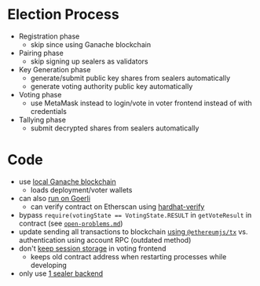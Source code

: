 # Election Process
- Registration phase
  - skip since using Ganache blockchain
- Pairing phase
  - skip signing up sealers as validators
- Key Generation phase
  - generate/submit public key shares from sealers automatically
  - generate voting authority public key automatically
- Voting phase
  - use MetaMask instead to login/vote in voter frontend instead of with credentials
- Tallying phase
  - submit decrypted shares from sealers automatically

# Code
- use [local Ganache blockchain](https://github.com/Kevin-Mok/provotum-v2/blob/docs/ganache-pv.sh)
  - loads deployment/voter wallets
- can also [run on Goerli](https://github.com/Kevin-Mok/provotum-v2/blob/2c7c042ce415b459de12046e2ac8836a7fa6b9f3/sealer/backend/src/services/ballotManager.ts#L184)
  - can verify contract on Etherscan using [hardhat-verify](https://hardhat.org/hardhat-runner/plugins/nomicfoundation-hardhat-verify)
- bypass `require(votingState == VotingState.RESULT` in `getVoteResult` 
  in contract (see [`open-problems.md`](https://github.com/Kevin-Mok/provotum-v2/blob/docs/open-problems.md#bypass-result-check))
- update sending all transactions to blockchain [using `@ethereumjs/tx`](https://github.com/Kevin-Mok/provotum-v2/blob/2c7c042ce415b459de12046e2ac8836a7fa6b9f3/voting-authority/backend/src/utils/ballotManager/ballotManager.ts#L198) vs. 
  authentication using account RPC (outdated method)
- don't [keep session storage](https://github.com/Kevin-Mok/provotum-v2/blob/2c7c042ce415b459de12046e2ac8836a7fa6b9f3/voter-frontend/src/AppManager.tsx#L36) in voting 
  frontend
  - keeps old contract address when restarting processes 
    while developing
- only use [1 sealer backend](https://github.com/Kevin-Mok/provotum-v2/blob/2c7c042ce415b459de12046e2ac8836a7fa6b9f3/voting-authority/backend/src/endpoints/sealers.ts#L3-L4)
